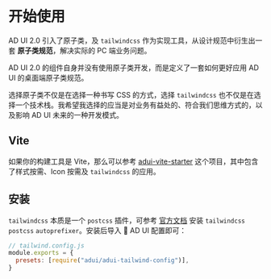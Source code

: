 # 开始使用

AD UI 2.0 引入了原子类，及 `tailwindcss` 作为实现工具，从设计规范中衍生出一套 **原子类规范**，解决实际的 PC 端业务问题。

AD UI 2.0 的组件自身并没有使用原子类开发，而是定义了一套如何更好应用 AD UI 的桌面端原子类规范。

选择原子类不仅是在选择一种书写 CSS 的方式，选择 `tailwindcss` 也不仅是在选择一个技术栈。我希望我选择的应当是对业务有益处的、符合我们思维方式的，以及影响 AD UI 未来的一种开发模式。

## Vite

如果你的构建工具是 Vite，那么可以参考 [adui-vite-starter](https://github.com/wxad/adui-vite-starter) 这个项目，其中包含了样式按需、Icon 按需及 `tailwindcss` 的应用。

## 安装

`tailwindcss` 本质是一个 `postcss` 插件，可参考 [官方文档](https://tailwindcss.com/docs/installation) 安装 `tailwindcss` `postcss` `autoprefixer`。安装后导入  AD UI 配置即可：

```javascript
// tailwind.config.js
module.exports = {
  presets: [require("adui/adui-tailwind-config")],
}
```
